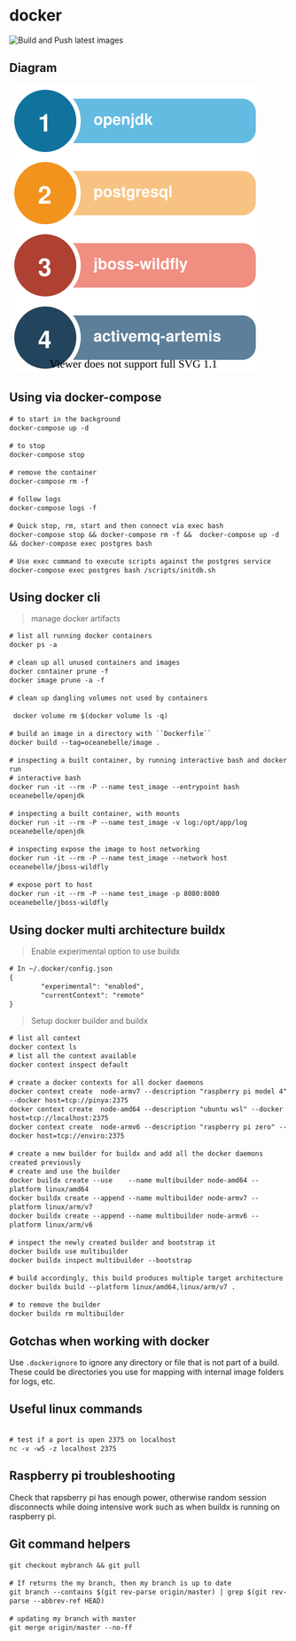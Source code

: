 
# docker

![Build and Push latest images](https://github.com/oceanebelle/docker/workflows/Build%20and%20Push%20latest%20images/badge.svg)

## Diagram

![diagram](./diagram.drawio.svg)

## Using via docker-compose 

```Shell
# to start in the background
docker-compose up -d

# to stop
docker-compose stop

# remove the container
docker-compose rm -f

# follow logs
docker-compose logs -f

# Quick stop, rm, start and then connect via exec bash
docker-compose stop && docker-compose rm -f &&  docker-compose up -d && docker-compose exec postgres bash

# Use exec command to execute scripts against the postgres service
docker-compose exec postgres bash /scripts/initdb.sh
```

## Using docker cli 

> manage docker artifacts

```Shell
# list all running docker containers
docker ps -a

# clean up all unused containers and images
docker container prune -f
docker image prune -a -f

# clean up dangling volumes not used by containers

 docker volume rm $(docker volume ls -q)

# build an image in a directory with ``Dockerfile``
docker build --tag=oceanebelle/image .

# inspecting a built container, by running interactive bash and docker run
# interactive bash
docker run -it --rm -P --name test_image --entrypoint bash oceanebelle/openjdk

# inspecting a built container, with mounts
docker run -it --rm -P --name test_image -v log:/opt/app/log oceanebelle/openjdk

# inspecting expose the image to host networking
docker run -it --rm -P --name test_image --network host oceanebelle/jboss-wildfly

# expose port to host
docker run -it --rm -P --name test_image -p 8080:8080 oceanebelle/jboss-wildfly
```

## Using docker multi architecture buildx

> Enable experimental option to use buildx

```Shell
# In ~/.docker/config.json
{
        "experimental": "enabled",
        "currentContext": "remote"
}
```

> Setup docker builder and buildx

```Shell
# list all context
docker context ls
# list all the context available
docker context inspect default

# create a docker contexts for all docker daemons
docker context create  node-armv7 --description "raspberry pi model 4" --docker host=tcp://pinya:2375
docker context create  node-amd64 --description "ubuntu wsl" --docker host=tcp://localhost:2375
docker context create  node-armv6 --description "raspberry pi zero" --docker host=tcp://enviro:2375

# create a new builder for buildx and add all the docker daemons created previously
# create and use the builder
docker buildx create --use    --name multibuilder node-amd64 --platform linux/amd64
docker buildx create --append --name multibuilder node-armv7 --platform linux/arm/v7
docker buildx create --append --name multibuilder node-armv6 --platform linux/arm/v6

# inspect the newly created builder and bootstrap it
docker buildx use multibuilder
docker buildx inspect multibuilder --bootstrap

# build accordingly, this build produces multiple target architecture
docker buildx build --platform linux/amd64,linux/arm/v7 .

# to remove the builder
docker buildx rm multibuilder

```

## Gotchas when working with docker

Use ``.dockerignore`` to ignore any directory or file that is not part of a build. These could be directories you use for mapping with internal image folders for logs, etc.

## Useful linux commands

```Shell

# test if a port is open 2375 on localhost
nc -v -w5 -z localhost 2375

```

## Raspberry pi troubleshooting

Check that rapsberry pi has enough power, otherwise random session disconnects while doing intensive work such as when buildx is running on raspberry pi.

## Git command helpers

```Shell
git checkout mybranch && git pull

# If returns the my branch, then my branch is up to date
git branch --contains $(git rev-parse origin/master) | grep $(git rev-parse --abbrev-ref HEAD)

# updating my branch with master
git merge origin/master --no-ff
```

